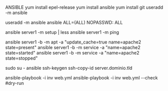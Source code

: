 ANSIBLE
yum install epel-release
yum install ansible
yum install git
useradd -m ansible

useradd -m ansible
ansible ALL=(ALL) NOPASSWD: ALL

ansible server1 -m setup | less
ansible server1 -m ping

ansible server1 -b -m apt -a "update_cache=true name=apache2 state=present"
ansible server1 -b -m service -a "name=apache2 state=started"
ansible server1 -b -m service -a "name=apache2 state=stopped"

sudo su - ansible 
ssh-keygen
ssh-copy-id server.dominio.tld

ansible-playbook -i inv web.yml
ansible-playbook -i inv web.yml --check #dry-run
